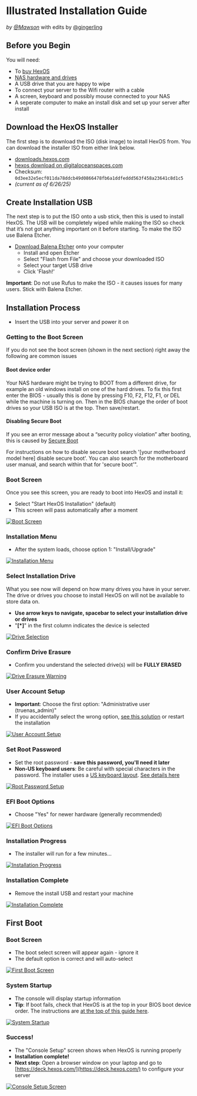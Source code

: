 # Illustrated Installation Guide

*by [@Mawson](https://hub.hexos.com/profile/14-mawson/?wr=eyJhcHAiOiJmb3J1bXMiLCJtb2R1bGUiOiJmb3J1bXMtY29tbWVudCIsImlkXzEiOjEwMywiaWRfMiI6NDY0fQ==)* with edits by [@gingerling](https://hub.hexos.com/profile/19534-gingerling/)

## Before you Begin

You will need:

- To [buy HexOS](https://hub.hexos.com/store/product/1-lifetime/)
- [NAS hardware and drives](https://docs.hexos.com/getting-started/overview.html#getting-started)
- A USB drive that you are happy to wipe
- To connect your server to the Wifi router with a cable
- A screen, keyboard and possibly mouse connected to your NAS
- A seperate computer to make an install disk and set up your server after install

## Download the HexOS Installer

The first step is to download the ISO (disk image) to install HexOS from. You can download the installer ISO from either link below.

- [downloads.hexos.com](https://downloads.hexos.com/TrueNAS-SCALE-24.10.2.2-HexOS.iso)
- [hexos download on digitaloceanspaces.com](https://hexos-downloads.sfo3.cdn.digitaloceanspaces.com/TrueNAS-SCALE-24.10.2.2-HexOS.iso)
-   Checksum: `0d3ee32e5ecf011da78ddcb49d0866478fb6a1ddfeddd563f458a23641c8d1c5`
- _(current as of 6/26/25)_

## Create Installation USB

The next step is to put the ISO onto a usb stick, then this is used to install HexOS. The USB will be completely wiped while making the ISO so check that it’s not got anything important on it before starting. To make the ISO use Balena Etcher.

-   [Download Balena Etcher](https://etcher.balena.io/#download-etcher) onto your computer
    -   Install and open Etcher
    -   Select "Flash from File" and choose your downloaded ISO
    -   Select your target USB drive
    -   Click 'Flash!'

**Important**: Do not use Rufus to make the ISO - it causes issues for many users. Stick with Balena Etcher.

## Installation Process

- Insert the USB into your server and power it on

### Getting to the Boot Screen

If you do not see the boot screen (shown in the next section) right away the following are common issues

#### Boot device order 

Your NAS hardware might be trying to BOOT from a different drive, for example an old windows install on one of the hard drives.
To fix this first enter the BIOS -  usually this is done by pressing F10, F2, F12, F1, or DEL while the machine is turning on.
Then in the BIOS change the order of boot drives so your USB ISO is at the top. Then save/restart.

#### Disabling Secure Boot
If you see an error message about a “security policy violation” after booting, this is caused by [Secure Boot](https://en.wikipedia.org/wiki/UEFI#Secure_Boot)

For instructions on how to disable secure boot search '[your motherboard model here] disable secure boot'. You can also search for the motherboard user manual, and search within that for 'secure boot'".

### Boot Screen

Once you see this screen, you are ready to boot into HexOS and install it:

-   Select "Start HexOS Installation" (default)
-   This screen will pass automatically after a moment

[![Boot Screen](https://hub.hexos.com/uploads/monthly_2024_11/Capture.PNG.68aa841b48189723e75377b4eae0e4f5.PNG)](https://hub.hexos.com/uploads/monthly_2024_11/Capture.PNG.68aa841b48189723e75377b4eae0e4f5.PNG "Enlarge image")

### Installation Menu

-   After the system loads, choose option 1: "Install/Upgrade"

[![Installation Menu](https://hub.hexos.com/uploads/monthly_2024_11/Capture2.PNG.0632104eaf1d3158bd759f4a8b595244.PNG)](https://hub.hexos.com/uploads/monthly_2024_11/Capture2.PNG.0632104eaf1d3158bd759f4a8b595244.PNG "Enlarge image")

### Select Installation Drive

What you see now will depend on how many drives you have in your server. The drive or drives you choose to install HexOS on will not be available to store data on. 

-   **Use arrow keys to navigate, spacebar to select your installation drive or drives**
-   "**[*]**" in the first column indicates the device is selected

[![Drive Selection](https://hub.hexos.com/uploads/monthly_2024_11/Capture3.PNG.8efa34d929a7a8dd6e148ebc17172509.PNG)](https://hub.hexos.com/uploads/monthly_2024_11/Capture3.PNG.8efa34d929a7a8dd6e148ebc17172509.PNG "Enlarge image")

### Confirm Drive Erasure

-   Confirm you understand the selected drive(s) will be **FULLY ERASED**

[![Drive Erasure Warning](https://hub.hexos.com/uploads/monthly_2024_11/Capture4.PNG.20de862b21fdbe599a413abfc6bc5db6.PNG)](https://hub.hexos.com/uploads/monthly_2024_11/Capture4.PNG.20de862b21fdbe599a413abfc6bc5db6.PNG "Enlarge image")

### User Account Setup

-   **Important**: Choose the first option: "Administrative user (truenas_admin)"
-   If you accidentally select the wrong option, [see this solution](https://hub.hexos.com/topic/103-illustrated-installation-guide-start-here/#findComment-1958) or restart the installation

[![User Account Setup](https://hub.hexos.com/uploads/monthly_2024_11/Capture5.PNG.f7af55f85dc45fff3932704006737410.PNG)](https://hub.hexos.com/uploads/monthly_2024_11/Capture5.PNG.f7af55f85dc45fff3932704006737410.PNG "Enlarge image")

### Set Root Password

-   Set the root password - **save this password, you'll need it later**
-   **Non-US keyboard users**: Be careful with special characters in the password. The installer uses a [US keyboard layout](https://en.wikipedia.org/wiki/British_and_American_keyboards#/media/File:KB_United_States-NoAltGr.svg). [See details here](https://hub.hexos.com/topic/103-illustrated-installation-guide-start-here/page/2/#findComment-8073) 

[![Root Password Setup](https://hub.hexos.com/uploads/monthly_2024_11/Capture6.PNG.2757a99cb3d6eff2456fae08f5d8af22.PNG)](https://hub.hexos.com/uploads/monthly_2024_11/Capture6.PNG.2757a99cb3d6eff2456fae08f5d8af22.PNG "Enlarge image")

### EFI Boot Options

-   Choose "Yes" for newer hardware (generally recommended)

[![EFI Boot Options](https://hub.hexos.com/uploads/monthly_2024_11/Capture7.PNG.882149a9a6a418c51547772762cab939.PNG)](https://hub.hexos.com/uploads/monthly_2024_11/Capture7.PNG.882149a9a6a418c51547772762cab939.PNG "Enlarge image")

### Installation Progress

-   The installer will run for a few minutes...

[![Installation Progress](https://hub.hexos.com/uploads/monthly_2024_11/Capture8.PNG.415546fcc3c0eddfc6051012a28c8a7e.PNG)](https://hub.hexos.com/uploads/monthly_2024_11/Capture8.PNG.415546fcc3c0eddfc6051012a28c8a7e.PNG "Enlarge image")

### Installation Complete

-   Remove the install USB and restart your machine

[![Installation Complete](https://hub.hexos.com/uploads/monthly_2024_11/Capture9.PNG.b01ff55fcd882a5612dd01b299807662.PNG)](https://hub.hexos.com/uploads/monthly_2024_11/Capture9.PNG.b01ff55fcd882a5612dd01b299807662.PNG "Enlarge image")

## First Boot

### Boot Screen

-   The boot select screen will appear again - ignore it
-   The default option is correct and will auto-select

[![First Boot Screen](https://hub.hexos.com/uploads/monthly_2024_11/Capture10.PNG.6dd4a02dcdb72261ad0857b5af351bb1.PNG)](https://hub.hexos.com/uploads/monthly_2024_11/Capture10.PNG.6dd4a02dcdb72261ad0857b5af351bb1.PNG "Enlarge image")

### System Startup

-   The console will display startup information
-   **Tip**: If boot fails, check that HexOS is at the top in your BIOS boot device order. The instructions are [at the top of this guide here](####boot-device-order).

[![System Startup](https://hub.hexos.com/uploads/monthly_2024_11/Capture11.thumb.PNG.6a43deaa983d715784365f338659d44c.PNG)](https://hub.hexos.com/uploads/monthly_2024_11/Capture11.PNG.8d234b71bdcd3fbbdd5ad5389338e67f.PNG)

### Success!

-  The "Console Setup" screen shows when HexOS is running properly
- **Installation complete!**
-   **Next step**: Open a browser window on your laptop and go to [https://deck.hexos.com/](https://deck.hexos.com/) to configure your server

[![Console Setup Screen](https://hub.hexos.com/uploads/monthly_2024_11/Capture12.thumb.PNG.44c581cd145b735c1ce98f591991f934.PNG)](https://hub.hexos.com/uploads/monthly_2024_11/Capture12.PNG.ad70047f68f85e17303c4c874af95fc1.PNG)


